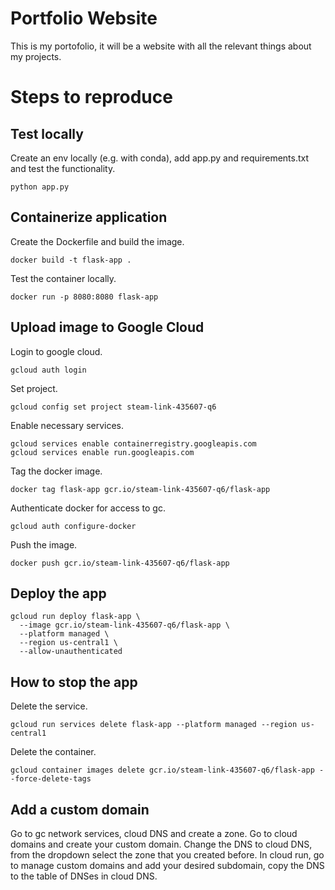 # Portfolio Website
This is my portofolio, it will be a website with all the relevant things about my projects.

# Steps to reproduce

## Test locally
Create an env locally (e.g. with conda), add app.py and requirements.txt and test the functionality.
```
python app.py
```

## Containerize application
Create the Dockerfile and build the image.
```
docker build -t flask-app .
```

Test the container locally.
```
docker run -p 8080:8080 flask-app
```

## Upload image to Google Cloud
Login to google cloud.
```
gcloud auth login
```

Set project.
```
gcloud config set project steam-link-435607-q6
```

Enable necessary services.
```
gcloud services enable containerregistry.googleapis.com
gcloud services enable run.googleapis.com
```

Tag the docker image.
```
docker tag flask-app gcr.io/steam-link-435607-q6/flask-app
```

Authenticate docker for access to gc.
```
gcloud auth configure-docker
```

Push the image.
```
docker push gcr.io/steam-link-435607-q6/flask-app
```

## Deploy the app
```
gcloud run deploy flask-app \
  --image gcr.io/steam-link-435607-q6/flask-app \
  --platform managed \
  --region us-central1 \
  --allow-unauthenticated
```

## How to stop the app
Delete the service.
```
gcloud run services delete flask-app --platform managed --region us-central1
```

Delete the container.
```
gcloud container images delete gcr.io/steam-link-435607-q6/flask-app --force-delete-tags
```

## Add a custom domain
Go to gc network services, cloud DNS and create a zone.
Go to cloud domains and create your custom domain. Change the DNS to cloud DNS, from the dropdown select the zone that you created before.
In cloud run, go to manage custom domains and add your desired subdomain, copy the DNS to the table of DNSes in cloud DNS.
